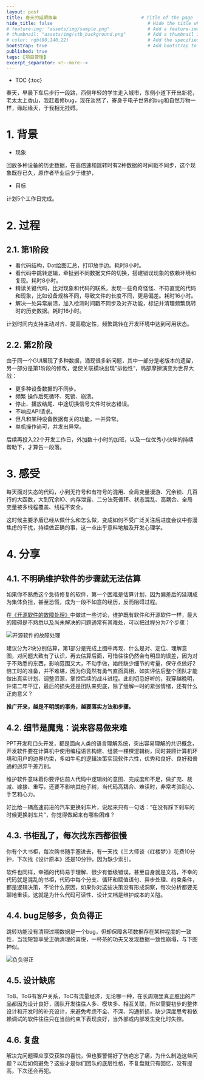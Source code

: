 ```yaml
---
layout: post
title: 春天的延期故事                               # Title of the page
hide_title: false                                   # Hide the title when displaying the post, but shown in lists of posts
# feature-img: "assets/img/sample.png"              # Add a feature-image to the post
# thumbnail: "assets/img/stb_background.png"        # Add a thumbnail image on blog view
# color: rgb(80,140,22)                             # Add the specified color as feature image, and change link colors in post
bootstrap: true                                     # Add bootstrap to the page
published: true
tags: [项目管理]
excerpt_separator: <!--more-->
---
```


<!--more-->
* TOC
{:toc}

春天，早晨下车后步行一段路，西侧年轻的学生走入城市，东侧小道下开出新花，老太太上香山，我赶着修bug，现在淡然了，寄身于电子世界的bug和自然万物一样，缘起缘灭，于我相无挂碍。

# 1. 背景

* 现象

回放多种设备的历史数据，在高倍速和跳转时有2种数据的时间戳不同步，这个现象既存已久，原作者毕业后少于维护，

* 目标

计划5个工作日完成。

# 2. 过程

## 2.1. 第1阶段

* 看代码结构，Dot绘图汇总，打印放手边。耗时8小时。
* 看代码中跳转逻辑，牵扯到不同数据文件的切换，搭建错误现象的依赖环境和复现。耗时8小时。
* 精读关键代码，比对现象和代码的联系，发现一些奇奇怪怪、不符直觉的代码和现象，比如设备规格不同，导致文件的长度不同，更易偏差。耗时16小时。
* 解决一处异常崩溃，加入检测时间戳不同步及对齐功能，标记并清理频繁跳转时的历史数据。耗时16小时。

计划时间内支持主动对齐、提高稳定性，频繁跳转在开发环境中达到可用状态。

## 2.2. 第2阶段

由于同一个GUI展现了多种数据，涌现很多新问题，其中一部分是老版本的遗留，另一部分是第1阶段的修改，促使关联模块出现”排他性“，局部摩擦演变为世界大战：

* 更多种设备数据的不同步。
* 频繁 操作后死循环、死锁、崩溃。
* 停止、播放结尾、中途切换信号文件时状态错误。
* 不响应API请求。
* 但凡和某种设备数据有关的功能，一并异常。
* 单机操作尚可，并发出异常。

后续再投入22个开发工作日，外加数十小时的加班，以及一位优秀小伙伴的持续帮助下，才算告一段落。

# 3. 感受

每天面对失态的代码，小到无符号和有符号的混用、全局变量漫游、冗余锁、几百行的大函数，大到冗余IO、内存泄露、二分法死循环、状态混乱、高耦合、全局变量被多线程覆盖、线程不安全。

这时候主要矛盾已经从做什么和怎么做，变成如何不受广泛关注后进度会议中弥漫焦虑的干扰，持续做正确的事，这一点出乎意料地触及开发心理学。

# 4. 分享

## 4.1. 不明确维护软件的步骤就无法估算

如果你不熟悉这个急待修复的软件，第一个困难是估算计划，因为偏差后的延期成为集体负担，甚至恐慌，成为一段不如意的经历，反而阻碍过程。

在[《开源软件的故障处理》](https://hubugui.github.io/2022/12/11/%E5%BC%80%E6%BA%90%E8%BD%AF%E4%BB%B6%E7%9A%84%E6%95%85%E9%9A%9C%E5%A4%84%E7%90%86.html)中做过一些讨论，维护既有软件和开源软件一样，最大的障碍是不熟悉以及尚未解决的问题通常有其难处，可以把过程分为7个步骤：

![开源软件的故障处理](/assets/img/post/2023-06-18/maintenance.png)

建议分为2块分别估算，第1部分是完成上图中再现、什么是对、定位、理解意图，对问题大致有了认识，再去估算后面，可惜往往仍然会有明显的误差，因为对于不熟悉的东西，影响范围又大，不动手做，始终缺少细节的考量，保守点做好2倍工时的准备，并不难堪，因为你竟然有勇气直面真相，如实评估后整个团队才能做出真实计划、调整资源，掌控后续的战斗进程。此刻切忌好听的，我穿越晚明，许诺二年平辽，最后的损失还是团队来兜底，除了缓解一时的紧张情绪，还有什么正向意义？

**推广开来，越是不明朗的事务，越要落实方法和步骤。**

## 4.2. 细节是魔鬼：说来容易做来难

PPT开发和口头开发，都是面向人类的语言理解系统，突出容易理解的共识概念，开发软件要在计算机中使用编程语言构建、组装一棵棵逻辑树，同时兼顾计算机环境和用户的边界约束，多如牛毛的逻辑决策实现软件六性，优秀和良好、良好和普通的迥异千差万别。

维护软件意味着你要评估前人代码中逻辑树的意图、完成度和不足，做扩充、裁减、嫁接、重写，还要不影响其他子树，当代码高耦合、难读时，非常考验耐心、手艺和心力。

好比给一辆高速前进的汽车更换刹车片，说起来只有一句话：“在没有踩下刹车的时候更换刹车片”，你觉得做起来有哪些困难？

## 4.3. 书柜乱了，每次找东西都很慢

你有个大书柜，每次购书随手塞进去，有一天找《三大师谈〈红楼梦〉》花费10分钟，下次找《设计原本》还是10分钟，因为缺少索引。

软件也同样，幸福的代码易于理解、很少有低级错误，甚至自身就是文档，不幸的代码就是混乱的书柜，代码中每个分支、循环和赋值语句、异步处理、约束条件，都是逻辑决策，不论什么原因，如果你对这些决策没有形成洞察，每次分析都要无聊地重读。这就是为什么代码可读性、设计文档是维护成本的关隘。

## 4.4. bug足够多，负负得正

跳转功能没有清理过期数据是一个bug，但却保障各项数据存在某种程度的一致性，当我短暂享受正确清理的喜悦，一杯茶的功夫又发现数据一致性崩塌，与下图神似。

![负负得正](/assets/img/post/2023-06-18/bugisfeature.jpg)

## 4.5. 设计缺席

ToB、ToG有客户关系，ToC有流量经济，无论哪一种，在长周期里真正胜出的产品都因为设计良好，团队开发往往人多、模块多、相互关联，所以需要初步的整体设计和开发时的补充设计，来避免考虑不全、不深、沟通折损，缺少深度思考和依赖调试的软件往往只在当前约束下表现良好，当外部或内部发生变化时失控。

## 4.6. 复盘

解决完问题理应享受获胜的喜悦，但也要警惕好了伤疤忘了痛，为什么制造这些问题？以后如何避免？这些才是你们团队的底层性格，不复盘就只有回忆，没有提高，下次还会再犯。